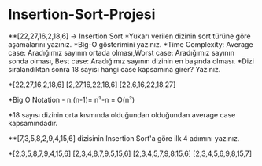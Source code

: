 # Insertion-Sort-Projesi
**[22,27,16,2,18,6] -> Insertion Sort
*Yukarı verilen dizinin sort türüne göre aşamalarını yazınız.
*Big-O gösterimini yazınız.
*Time Complexity: Average case: Aradığımız sayının ortada olması,Worst case: Aradığımız sayının sonda olması, Best case: Aradığımız sayının dizinin en başında olması.
*Dizi sıralandıktan sonra 18 sayısı hangi case kapsamına girer? Yazınız.

*[22,27,16,2,18,6]
[2,27,16,22,18,6]
[22,6,16,22,18,27]

*Big O Notation - n.(n-1)= n²-n = O(n²)

*18 sayısı dizinin orta kısmında olduğundan olduğundan average case kapsamındadır.

**[7,3,5,8,2,9,4,15,6] dizisinin Insertion Sort'a göre ilk 4 adımını yazınız.

*[2,3,5,8,7,9,4,15,6]
[2,3,4,8,7,9,5,15,6]
[2,3,4,5,7,9,8,15,6]
[2,3,4,5,6,9,8,15,7]
